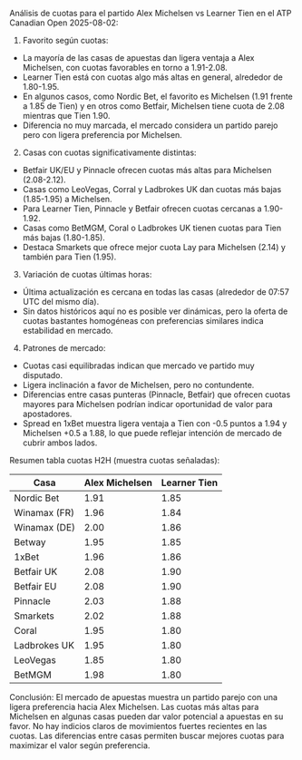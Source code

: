 Análisis de cuotas para el partido Alex Michelsen vs Learner Tien en el ATP Canadian Open 2025-08-02:

1. Favorito según cuotas:
- La mayoría de las casas de apuestas dan ligera ventaja a Alex Michelsen, con cuotas favorables en torno a 1.91-2.08.
- Learner Tien está con cuotas algo más altas en general, alrededor de 1.80-1.95.
- En algunos casos, como Nordic Bet, el favorito es Michelsen (1.91 frente a 1.85 de Tien) y en otros como Betfair, Michelsen tiene cuota de 2.08 mientras que Tien 1.90.
- Diferencia no muy marcada, el mercado considera un partido parejo pero con ligera preferencia por Michelsen.

2. Casas con cuotas significativamente distintas:
- Betfair UK/EU y Pinnacle ofrecen cuotas más altas para Michelsen (2.08-2.12).
- Casas como LeoVegas, Corral y Ladbrokes UK dan cuotas más bajas (1.85-1.95) a Michelsen.
- Para Learner Tien, Pinnacle y Betfair ofrecen cuotas cercanas a 1.90-1.92.
- Casas como BetMGM, Coral o Ladbrokes UK tienen cuotas para Tien más bajas (1.80-1.85).
- Destaca Smarkets que ofrece mejor cuota Lay para Michelsen (2.14) y también para Tien (1.95).

3. Variación de cuotas últimas horas:
- Última actualización es cercana en todas las casas (alrededor de 07:57 UTC del mismo día).
- Sin datos históricos aquí no es posible ver dinámicas, pero la oferta de cuotas bastantes homogéneas con preferencias similares indica estabilidad en mercado.

4. Patrones de mercado:
- Cuotas casi equilibradas indican que mercado ve partido muy disputado.
- Ligera inclinación a favor de Michelsen, pero no contundente.
- Diferencias entre casas punteras (Pinnacle, Betfair) que ofrecen cuotas mayores para Michelsen podrían indicar oportunidad de valor para apostadores.
- Spread en 1xBet muestra ligera ventaja a Tien con -0.5 puntos a 1.94 y Michelsen +0.5 a 1.88, lo que puede reflejar intención de mercado de cubrir ambos lados.

Resumen tabla cuotas H2H (muestra cuotas señaladas):

| Casa           | Alex Michelsen | Learner Tien |
|----------------|---------------|--------------|
| Nordic Bet     | 1.91          | 1.85         |
| Winamax (FR)   | 1.96          | 1.84         |
| Winamax (DE)   | 2.00          | 1.86         |
| Betway         | 1.95          | 1.85         |
| 1xBet          | 1.96          | 1.86         |
| Betfair UK     | 2.08          | 1.90         |
| Betfair EU     | 2.08          | 1.90         |
| Pinnacle       | 2.03          | 1.88         |
| Smarkets       | 2.02          | 1.88         |
| Coral          | 1.95          | 1.80         |
| Ladbrokes UK   | 1.95          | 1.80         |
| LeoVegas       | 1.85          | 1.80         |
| BetMGM         | 1.98          | 1.80         |

Conclusión: El mercado de apuestas muestra un partido parejo con una ligera preferencia hacia Alex Michelsen. Las cuotas más altas para Michelsen en algunas casas pueden dar valor potencial a apuestas en su favor. No hay indicios claros de movimientos fuertes recientes en las cuotas. Las diferencias entre casas permiten buscar mejores cuotas para maximizar el valor según preferencia.